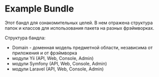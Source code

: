 # Example Bundle

Этот бандл для ознакомительных целей.
В нем отражена структура папок и классов для использования пакета на разных фрэймворках.

Структура бандла:

* Domain - доменная модель предметной области, независима от приложения и от фрэймворка
* модули Yii (API, Web, Console, Admin)
* модули Symfony (API, Web, Console, Admin)
* модули Laravel (API, Web, Console, Admin)
